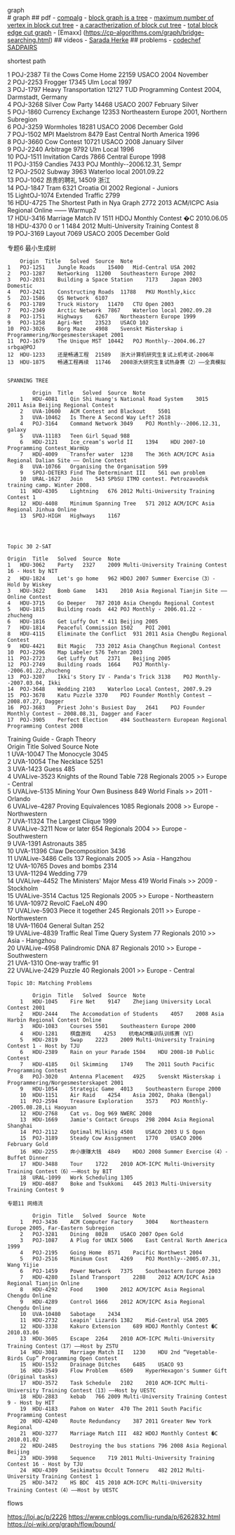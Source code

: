 graph			
			# graph
			## pdf
			- [compalg](http://compalg.inf.elte.hu/~tony/Oktatas/TDK/FINAL/Chap%205.PDF)
			- [block graph is a tree](https://math.stackexchange.com/questions/2536581/how-to-prove-the-block-graph-of-any-connected-graph-is-a-tree)
			- [maximum number of vertex in block cut tree](https://math.stackexchange.com/questions/1245642/maximum-number-of-vertices-of-a-block-cutpoint-graph)
			- [a caractherization of block cut tree](https://ac.els-cdn.com/S0166218X09003771/1-s2.0-S0166218X09003771-main.pdf?_tid=7d80b381-6a4c-4235-b1f3-5fa9580a95c6&acdnat=1533071762_b4fa6a2e832c29250ebbce6b93041645)
			- [total block edge cut graph](https://www.researchgate.net/publication/270493519_Total_Block_Edge_Cut_Vertex_Graph)
			- [Emaxx] (https://cp-algorithms.com/graph/bridge-searching.html)
			## videos
			- [Sarada Herke](https://www.youtube.com/watch?v=iGsxKUzW3cs)
			## problems
			- [codechef SADPAIRS](https://www.codechef.com/problems/SADPAIRS)


shortest path

1	POJ-2387	Til the Cows Come Home	22159	USACO 2004 November				
	2	POJ-2253	Frogger	17345	Ulm Local 1997			
	3	POJ-1797	Heavy Transportation	12127	TUD Programming Contest 2004, Darmstadt, Germany			
	4	POJ-3268	Silver Cow Party	14468	USACO 2007 February Silver			
	5	POJ-1860	Currency Exchange	12353	Northeastern Europe 2001, Northern Subregion			
	6	POJ-3259	Wormholes	18281	USACO 2006 December Gold			
	7	POJ-1502	MPI Maelstrom	8479	East Central North America 1996			
	8	POJ-3660	Cow Contest	10721	USACO 2008 January Silver			
	9	POJ-2240	Arbitrage	9792	Ulm Local 1996			
	10	POJ-1511	Invitation Cards	7866	Central Europe 1998			
	11	POJ-3159	Candies	7433	POJ Monthly--2006.12.31, Sempr			
	12	POJ-2502	Subway	3963	Waterloo local 2001.09.22			
	13	POJ-1062	昂贵的聘礼	14509	浙江			
	14	POJ-1847	Tram	6321	Croatia OI 2002 Regional - Juniors			
	15	LightOJ-1074	Extended Traffic	2799				
	16	HDU-4725	The Shortest Path in Nya Graph	2772	2013 ACM/ICPC Asia Regional Online ―― Warmup2			
	17	HDU-3416	Marriage Match IV	1511	HDOJ Monthly Contest �C 2010.06.05			
	18	HDU-4370	0 or 1	1484	2012 Multi-University Training Contest 8			
	19	POJ-3169	Layout	7069	USACO 2005 December Gold			
								
								
专题6 最小生成树									
									
		Origin	Title	Solved	Source	Note			
	1	POJ-1251	Jungle Roads	15400	Mid-Central USA 2002				
	2	POJ-1287	Networking	11200	Southeastern Europe 2002				
	3	POJ-2031	Building a Space Station	7173	Japan 2003 Domestic				
	4	POJ-2421	Constructing Roads	11788	PKU Monthly,kicc				
	5	ZOJ-1586	QS Network	6107					
	6	POJ-1789	Truck History	11470	CTU Open 2003				
	7	POJ-2349	Arctic Network	7867	Waterloo local 2002.09.28				
	8	POJ-1751	Highways	6267	Northeastern Europe 1999				
	9	POJ-1258	Agri-Net	23523	USACO 102				
	10	POJ-3026	Borg Maze	4908	Svenskt Mästerskap i Programmering/Norgesmesterskapet 2001				
	11	POJ-1679	The Unique MST	10442	POJ Monthly--2004.06.27 srbga@POJ				
	12	HDU-1233	还是畅通工程	21589	浙大计算机研究生复试上机考试-2006年				
	13	HDU-1875	畅通工程再续	11746	2008浙大研究生复试热身赛（2）――全真模拟				
									
									
	SPANNING TREE								
									
			Origin	Title	Solved	Source	Note		
		1	HDU-4081	Qin Shi Huang's National Road System	3015	2011 Asia Beijing Regional Contest			
		2	UVA-10600	ACM Contest and Blackout	5501				
		3	UVA-10462	Is There A Second Way Left?	2618				
		4	POJ-3164	Command Network	3049	POJ Monthly--2006.12.31, galaxy			
		5	UVA-11183	Teen Girl Squad	988				
		6	HDU-2121	Ice_cream’s world II	1394	HDU 2007-10 Programming Contest_WarmUp			
		7	HDU-4009	Transfer water	1238	The 36th ACM/ICPC Asia Regional Dalian Site ―― Online Contest			
		8	UVA-10766	Organising the Organisation	599				
		9	SPOJ-DETER3	Find The Determinant III	561	own problem			
		10	URAL-1627	Join	543	SPbSU ITMO contest. Petrozavodsk training camp. Winter 2008.			
		11	HDU-4305	Lightning	676	2012 Multi-University Training Contest 1			
		12	HDU-4408	Minimum Spanning Tree	571	2012 ACM/ICPC Asia Regional Jinhua Online			
		13	SPOJ-HIGH	Highways	1167				
									
									
									
									
	Topic 30 2-SAT								
									
	Origin	Title	Solved	Source	Note				
	1	HDU-3062	Party	2327	2009 Multi-University Training Contest 16 - Host by NIT				
	2	HDU-1824	Let's go home	962	HDOJ 2007 Summer Exercise（3）- Hold by Wiskey				
	3	HDU-3622	Bomb Game	1431	2010 Asia Regional Tianjin Site ―― Online Contest				
	4	HDU-3715	Go Deeper	787	2010 Asia Chengdu Regional Contest				
	5	HDU-1815	Building roads	442	POJ Monthly - 2006.01.22 - zhucheng				
	6	HDU-1816	Get Luffy Out *	411	Beijing 2005				
	7	HDU-1814	Peaceful Commission	1502	POI 2001				
	8	HDU-4115	Eliminate the Conflict	931	2011 Asia ChengDu Regional Contest				
	9	HDU-4421	Bit Magic	733	2012 Asia ChangChun Regional Contest				
	10	POJ-2296	Map Labeler	576	Tehran 2003				
	11	POJ-2723	Get Luffy Out	2371	Beijing 2005				
	12	POJ-2749	Building roads	1664	POJ Monthly--2006.01.22,zhucheng				
	13	POJ-3207	Ikki's Story IV - Panda's Trick	3138	POJ Monthly--2007.03.04, Ikki				
	14	POJ-3648	Wedding	2103	Waterloo Local Contest, 2007.9.29				
	15	POJ-3678	Katu Puzzle	3370	POJ Founder Monthly Contest – 2008.07.27, Dagger				
	16	POJ-3683	Priest John's Busiest Day	2641	POJ Founder Monthly Contest – 2008.08.31, Dagger and Facer				
	17	POJ-3905	Perfect Election	494	Southeastern European Regional Programming Contest 2008				
									
									
									
Training Guide - Graph Theory									
		Origin	Title	Solved	Source	Note			
	1	UVA-10047	The Monocycle	3045					
	2	UVA-10054	The Necklace	5251					
	3	UVA-1423	Guess	485					
	4	UVALive-3523	Knights of the Round Table	728	Regionals 2005 >> Europe - Central				
	5	UVALive-5135	Mining Your Own Business	849	World Finals >> 2011 - Orlando				
	6	UVALive-4287	Proving Equivalences	1085	Regionals 2008 >> Europe - Northwestern				
	7	UVA-11324	The Largest Clique	1999					
	8	UVALive-3211	Now or later	654	Regionals 2004 >> Europe - Southwestern				
	9	UVA-1391	Astronauts	385					
	10	UVA-11396	Claw Decomposition	3436					
	11	UVALive-3486	Cells	137	Regionals 2005 >> Asia - Hangzhou				
	12	UVA-10765	Doves and bombs	2314					
	13	UVA-11294	Wedding	779					
	14	UVALive-4452	The Ministers' Major Mess	419	World Finals >> 2009 - Stockholm				
	15	UVALive-3514	Cactus	125	Regionals 2005 >> Europe - Northeastern				
	16	UVA-10972	RevolC FaeLoN	490					
	17	UVALive-5903	Piece it together	245	Regionals 2011 >> Europe - Northwestern				
	18	UVA-11604	General Sultan	252					
	19	UVALive-4839	Traffic Real Time Query System	77	Regionals 2010 >> Asia - Hangzhou				
	20	UVALive-4958	Palindromic DNA	87	Regionals 2010 >> Europe - Southwestern				
	21	UVA-1310	One-way traffic	91					
	22	UVALive-2429	Puzzle	40	Regionals 2001 >> Europe - Central				
									


	Topic 10: Matching Problems									
										
			Origin	Title	Solved	Source	Note			
		1	HDU-1045	Fire Net	9147	Zhejiang University Local Contest 2001				
		2	HDU-2444	The Accomodation of Students	4057	2008 Asia Harbin Regional Contest Online				
		3	HDU-1083	Courses	5501	Southeastern Europe 2000				
		4	HDU-1281	棋盘游戏	4253	杭电ACM集训队训练赛（VI）				
		5	HDU-2819	Swap	2223	2009 Multi-University Training Contest 1 - Host by TJU				
		6	HDU-2389	Rain on your Parade	1504	HDU 2008-10 Public Contest				
		7	HDU-4185	Oil Skimming	1749	The 2011 South Pacific Programming Contest				
		8	POJ-3020	Antenna Placement	4925	Svenskt Mästerskap i Programmering/Norgesmesterskapet 2001				
		9	HDU-1054	Strategic Game	4013	Southeastern Europe 2000				
		10	HDU-1151	Air Raid	4254	Asia 2002, Dhaka (Bengal)				
		11	POJ-2594	Treasure Exploration	3573	POJ Monthly--2005.08.28,Li Haoyuan				
		12	HDU-2768	Cat vs. Dog	969	NWERC 2008				
		13	HDU-1669	Jamie's Contact Groups	298	2004 Asia Regional Shanghai				
		14	POJ-2112	Optimal Milking	4508	USACO 2003 U S Open				
		15	POJ-3189	Steady Cow Assignment	1770	USACO 2006 February Gold				
		16	HDU-2255	奔小康赚大钱	4849	HDOJ 2008 Summer Exercise（4）- Buffet Dinner				
		17	HDU-3488	Tour	1722	2010 ACM-ICPC Multi-University Training Contest（6）――Host by BIT				
		18	URAL-1099	Work Scheduling	1305					
		19	HDU-4687	Boke and Tsukkomi	445	2013 Multi-University Training Contest 9				
										
	专题11 网络流										
											
			Origin	Title	Solved	Source	Note				
		1	POJ-3436	ACM Computer Factory	3004	Northeastern Europe 2005, Far-Eastern Subregion					
		2	POJ-3281	Dining	8028	USACO 2007 Open Gold					
		3	POJ-1087	A Plug for UNIX	5006	East Central North America 1999					
		4	POJ-2195	Going Home	8571	Pacific Northwest 2004					
		5	POJ-2516	Minimum Cost	4269	POJ Monthly--2005.07.31, Wang Yijie					
		6	POJ-1459	Power Network	7375	Southeastern Europe 2003					
		7	HDU-4280	Island Transport	2288	2012 ACM/ICPC Asia Regional Tianjin Online					
		8	HDU-4292	Food	1900	2012 ACM/ICPC Asia Regional Chengdu Online					
		9	HDU-4289	Control	1666	2012 ACM/ICPC Asia Regional Chengdu Online					
		10	UVA-10480	Sabotage	2434						
		11	HDU-2732	Leapin' Lizards	1382	Mid-Central USA 2005					
		12	HDU-3338	Kakuro Extension	689	HDOJ Monthly Contest �C 2010.03.06					
		13	HDU-3605	Escape	2264	2010 ACM-ICPC Multi-University Training Contest（17）――Host by ZSTU					
		14	HDU-3081	Marriage Match II	1230	HDU 2nd “Vegetable-Birds Cup” Programming Open Contest					
		15	HDU-1532	Drainage Ditches	6485	USACO 93					
		16	HDU-3549	Flow Problem	6509	HyperHexagon's Summer Gift (Original tasks)					
		17	HDU-3572	Task Schedule	2102	2010 ACM-ICPC Multi-University Training Contest（13）――Host by UESTC					
		18	HDU-2883	kebab	766	2009 Multi-University Training Contest 9 - Host by HIT					
		19	HDU-4183	Pahom on Water	470	The 2011 South Pacific Programming Contest					
		20	HDU-4240	Route Redundancy	387	2011 Greater New York Regional					
		21	HDU-3277	Marriage Match III	482	HDOJ Monthly Contest �C 2010.01.02					
		22	HDU-2485	Destroying the bus stations	796	2008 Asia Regional Beijing					
		23	HDU-3998	Sequence	719	2011 Multi-University Training Contest 16 - Host by TJU					
		24	HDU-4309	Seikimatsu Occult Tonneru	482	2012 Multi-University Training Contest 1					
		25	HDU-3472	HS BDC	415	2010 ACM-ICPC Multi-University Training Contest（4）――Host by UESTC					
											
											
																					

flows

https://loj.ac/p/2226
https://www.cnblogs.com/liu-runda/p/6262832.html
https://oi-wiki.org/graph/flow/bound/


																						
									
									
									
									
									
									
									
									
									
					
								
								
								
